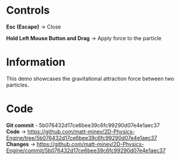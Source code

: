 # Controls

**Esc (Escape)** → Close

**Hold Left Mouse Button and Drag** → Apply force to the particle

# Information

This demo showcases the gravitational attraction force between two particles.

# Code

**Git commit** - 5b076432d17ce6bee39c6fc99290d07e4e1aec37  
**Code** → https://github.com/matt-minev/2D-Physics-Engine/tree/5b076432d17ce6bee39c6fc99290d07e4e1aec37  
**Changes** → https://github.com/matt-minev/2D-Physics-Engine/commit/5b076432d17ce6bee39c6fc99290d07e4e1aec37
